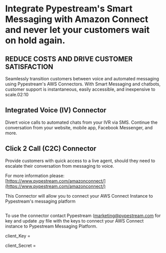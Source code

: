 # Integrate Pypestream&#39;s Smart Messaging with Amazon Connect and never let your customers wait on hold again.

## REDUCE COSTS AND DRIVE CUSTOMER SATISFACTION

Seamlessly transition customers between voice and automated messaging using Pypestream&#39;s AWS Connectors. With Smart Messaging and chatbots, customer support is instantaneous, easily accessible, and inexpensive to scale.02:10

## Integrated Voice (IV) Connector
Divert voice calls to automated chats from your IVR via SMS. Continue the conversation from your website, mobile app, Facebook Messenger, and more.

## Click 2 Call (C2C) Connector
Provide customers with quick access to a live agent, should they need to escalate their conversation from messaging to voice.

For more information please: [https://www.pypestream.com/amazonconnect/](https://www.pypestream.com/amazonconnect/)

This Connector will allow you to connect your AWS Connect Instance to Pypestream&#39;s messaging platform

##
To use the connector contact Pypestream (marketing@pypestream.com for key and update .py file with the keys to connect your AWS Connect instance to Pypestream Messaging Platform.  

client\_Key =

client\_Secret =

